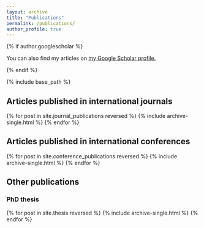 ```yaml
---
layout: archive
title: "Publications"
permalink: /publications/
author_profile: true
---
```


{% if author.googlescholar %}
  <p>You can also find my articles on <u><a href="{{author.googlescholar}}">my Google Scholar profile</a>.</u></p>
{% endif %}

{% include base_path %}

## Articles published in international journals

{% for post in site.journal_publications reversed %}
   {% include archive-single.html %}
{% endfor %}

## Articles published in international conferences

{% for post in site.conference_publications reversed %}
  {% include archive-single.html %}
{% endfor %}

## Other publications

### PhD thesis

{% for post in site.thesis reversed %}
  {% include archive-single.html %}
{% endfor %}
